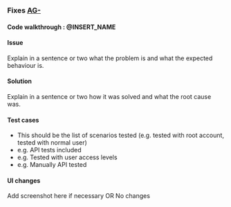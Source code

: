 ### Fixes [AG-](https://ahforoughi.atlassian.net/browse/AG-)

#### Code walkthrough : @INSERT_NAME
<!-- Remember that, related PRs should include a common set of reviewers -->

#### Issue
Explain in a sentence or two what the problem is and what the expected behaviour is.

#### Solution
Explain in a sentence or two how it was solved and what the root cause was.

#### Test cases
- This should be the list of scenarios tested (e.g. tested with root account, tested with normal user)
- e.g. API tests included
- e.g. Tested with user access levels
- e.g. Manually API tested

#### UI changes
Add screenshot here if necessary
OR
No changes

<!-- Uncomment if PRs from other repos related to the same story 
#### Related PRs
- PR #
-->
